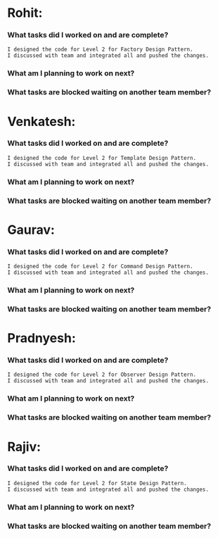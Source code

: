 # Rohit:
### What tasks did I worked on and are complete?

    I designed the code for Level 2 for Factory Design Pattern.
    I discussed with team and integrated all and pushed the changes.

### What am I planning to work on next?

    
### What tasks are blocked waiting on another team member?

# Venkatesh:
### What tasks did I worked on and are complete?

    I designed the code for Level 2 for Template Design Pattern.
    I discussed with team and integrated all and pushed the changes.

### What am I planning to work on next?

    
### What tasks are blocked waiting on another team member?

   
# Gaurav:
### What tasks did I worked on and are complete?

    I designed the code for Level 2 for Command Design Pattern.
    I discussed with team and integrated all and pushed the changes.

### What am I planning to work on next?
    
### What tasks are blocked waiting on another team member?

# Pradnyesh:
### What tasks did I worked on and are complete?

    I designed the code for Level 2 for Observer Design Pattern.
    I discussed with team and integrated all and pushed the changes.

### What am I planning to work on next?

### What tasks are blocked waiting on another team member?

# Rajiv:
### What tasks did I worked on and are complete?

    I designed the code for Level 2 for State Design Pattern.
    I discussed with team and integrated all and pushed the changes.

### What am I planning to work on next?

### What tasks are blocked waiting on another team member?
